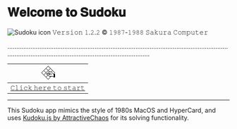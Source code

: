 # 𝐖𝐞𝐥𝐜𝐨𝐦𝐞 𝐭𝐨 𝐒𝐮𝐝𝐨𝐤𝐮

![Sudoku icon](./favicon.ico?raw=true "Sudoku") 𝚅𝚎𝚛𝚜𝚒𝚘𝚗 𝟷.𝟸.𝟸 © 𝟷𝟿𝟾𝟽-𝟷𝟿𝟾𝟾 𝚂𝚊𝚔𝚞𝚛𝚊 𝙲𝚘𝚖𝚙𝚞𝚝𝚎𝚛

............................................................................................................................................................................................................

| ![Sudoku](./sudoku.png?raw=true "Sudoku") |
| --- |
| [𝙲𝚕𝚒𝚌𝚔 𝚑𝚎𝚛𝚎 𝚝𝚘 𝚜𝚝𝚊𝚛𝚝](http://tatuarvela.github.io/Sudoku) |

---

This Sudoku app mimics the style of 1980s MacOS and HyperCard, and uses [Kudoku.js by AttractiveChaos](https://attractivechaos.github.io/plb/kudoku.html) for its solving functionality.
